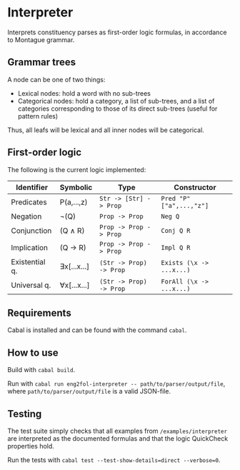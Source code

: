 # Interpreter

Interprets constituency parses as first-order logic formulas, in accordance to Montague grammar.

## Grammar trees

A node can be one of two things:
  * Lexical nodes: hold a word with no sub-trees
  * Categorical nodes: hold a category, a list of sub-trees, and a list of categories corresponding to those of its direct sub-trees (useful for pattern rules)

Thus, all leafs will be lexical and all inner nodes will be categorical.

## First-order logic

The following is the current logic implemented:

| Identifier     | Symbolic    | Type                    | Constructor              |
|----------------|-------------|-------------------------|--------------------------|
| Predicates     | P(a,...,z)  | `Str -> [Str] -> Prop`  | `Pred "P" ["a",...,"z"]` |
| Negation       | ¬(Q)        | `Prop -> Prop`          | `Neg Q`                  |
| Conjunction    | (Q ∧ R)     | `Prop -> Prop -> Prop`  | `Conj Q R`               |
| Implication    | (Q → R)     | `Prop -> Prop -> Prop`  | `Impl Q R`               |
| Existential q. | ∃x[...x...] | `(Str -> Prop) -> Prop` | `Exists (\x -> ...x...)` |
| Universal q.   | ∀x[...x...] | `(Str -> Prop) -> Prop` | `ForAll (\x -> ...x...)` |

## Requirements

Cabal is installed and can be found with the command `cabal`.

## How to use

Build with `cabal build`.

Run with `cabal run eng2fol-interpreter -- path/to/parser/output/file`, where `path/to/parser/output/file` is a valid JSON-file.

## Testing

The test suite simply checks that all examples from `/examples/interpreter` are interpreted as the documented formulas and that the logic QuickCheck properties hold.

Run the tests with `cabal test --test-show-details=direct --verbose=0`.
